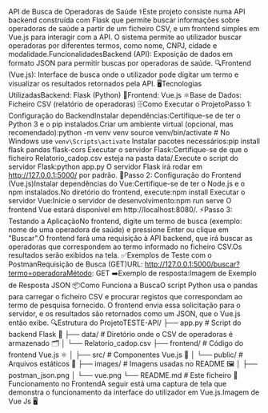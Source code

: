 API de Busca de Operadoras de Saúde ⚕️Este projeto consiste numa API backend construída com Flask que permite buscar informações sobre operadoras de saúde a partir de um ficheiro CSV, e um frontend simples em Vue.js para interagir com a API. O sistema permite ao utilizador buscar operadoras por diferentes termos, como nome, CNPJ, cidade e modalidade.FuncionalidadesBackend (API): Exposição de dados em formato JSON para permitir buscas por operadoras de saúde. 🔍Frontend (Vue.js): Interface de busca onde o utilizador pode digitar um termo e visualizar os resultados retornados pela API. 🖥️Tecnologias UtilizadasBackend: Flask (Python) 🐍Frontend: Vue.js ⚛️Base de Dados: Ficheiro CSV (relatório de operadoras) 🗄️Como Executar o ProjetoPasso 1: Configuração do BackendInstalar dependências:Certifique-se de ter o Python 3 e o pip instalados.Criar um ambiente virtual (opcional, mas recomendado):python -m venv venv
source venv/bin/activate  # No Windows use `venv\Scripts\activate`
Instalar pacotes necessários:pip install flask pandas flask-cors
Executar o servidor Flask:Certifique-se de que o ficheiro Relatorio_cadop.csv esteja na pasta data/.Execute o script do servidor Flask:python app.py
O servidor Flask irá rodar em http://127.0.0.1:5000/ por padrão. 🚀Passo 2: Configuração do Frontend (Vue.js)Instalar dependências do Vue:Certifique-se de ter o Node.js e o npm instalados.No diretório do frontend, execute:npm install
Executar o servidor Vue:Inicie o servidor de desenvolvimento:npm run serve
O frontend Vue estará disponível em http://localhost:8080/. ⚡Passo 3: Testando a AplicaçãoNo frontend, digite um termo de busca (exemplo: nome de uma operadora de saúde) e pressione Enter ou clique em "Buscar".O frontend fará uma requisição à API backend, que irá buscar as operadoras que correspondem ao termo informado no ficheiro CSV.Os resultados serão exibidos na tela. ✅Exemplos de Teste com o PostmanRequisição de Busca (GET)URL: http://127.0.0.1:5000/buscar?termo=operadoraMétodo: GET ➡️Exemplo de resposta:Imagem de Exemplo de Resposta  JSON 📦Como Funciona a BuscaO script Python usa o pandas para carregar o ficheiro CSV e procurar registos que correspondam ao termo de pesquisa fornecido. O frontend envia essa solicitação para o servidor, e os resultados são retornados como um JSON, que o Vue.js então exibe. 🔍Estrutura do ProjetoTESTE-API/
├── app.py                     # Script do backend Flask 🐍
├── data/                       # Diretório onde o CSV de operadoras é armazenado 🗂️
│   └── Relatorio_cadop.csv
├── frontend/                   # Código do frontend Vue.js ⚛️
│   ├── src/                   # Componentes Vue.js 🧩
│   └── public/                # Arquivos estáticos 📁
├── images/                     # Imagens usadas no README 🖼️
│   ├── postman_json.png
│   └── vue.png
└── README.md                  # Este ficheiro 📝
Funcionamento no FrontendA seguir está uma captura de tela que demonstra o funcionamento da interface do utilizador em Vue.js.Imagem de Vue Js 🖥️
